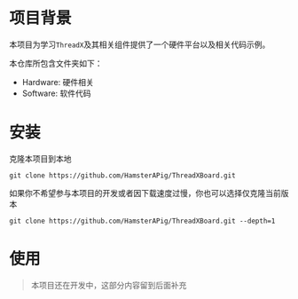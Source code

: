# 项目背景

本项目为学习`ThreadX`及其相关组件提供了一个硬件平台以及相关代码示例。

本仓库所包含文件夹如下：

* Hardware: 硬件相关
* Software: 软件代码

# 安装

克隆本项目到本地

```shell
git clone https://github.com/HamsterAPig/ThreadXBoard.git
```

如果你不希望参与本项目的开发或者因下载速度过慢，你也可以选择仅克隆当前版本

```shell
git clone https://github.com/HamsterAPig/ThreadXBoard.git --depth=1
```



# 使用

> 本项目还在开发中，这部分内容留到后面补充